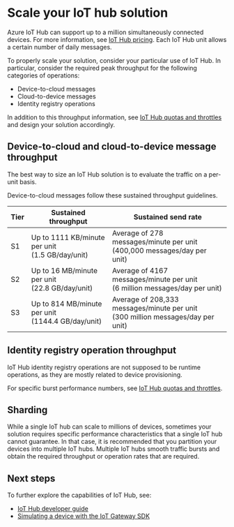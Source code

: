 <properties
 pageTitle="Azure IoT Hub scaling | Azure"
 description="How to scale your IoT hub to support your anticipated message throughput. Includes a summary of the supported throughput for each tier and options for sharding"
 services="iot-hub"
 documentationCenter=""
 authors="fsautomata"
 manager="timlt"
 editor=""/>

<tags
 ms.service="iot-hub"
 ms.devlang="na"
 ms.topic="article"
 ms.tgt_pltfrm="na"
 ms.workload="na"
 ms.date="09/19/2016"
 ms.author="elioda"/>


# Scale your IoT hub solution
Azure IoT Hub can support up to a million simultaneously connected devices. For more information, see [IoT Hub pricing][lnk-pricing]. Each IoT Hub unit allows a certain number of daily messages.

To properly scale your solution, consider your particular use of IoT Hub. In particular, consider the required peak throughput for the following categories of operations:

* Device-to-cloud messages
* Cloud-to-device messages
* Identity registry operations

In addition to this throughput information, see [IoT Hub quotas and throttles][IoT Hub quotas and throttles] and design your solution accordingly.

## Device-to-cloud and cloud-to-device message throughput
The best way to size an IoT Hub solution is to evaluate the traffic on a per-unit basis.

Device-to-cloud messages follow these sustained throughput guidelines.

| Tier | Sustained throughput | Sustained send rate |
| ---- | -------------------- | ------------------- |
| S1 | Up to 1111 KB/minute per unit<br/>(1.5 GB/day/unit) | Average of 278 messages/minute per unit<br/>(400,000 messages/day per unit) |
| S2 | Up to 16 MB/minute per unit<br/>(22.8 GB/day/unit) | Average of 4167 messages/minute per unit<br/>(6 million messages/day per unit) |
| S3 | Up to 814 MB/minute per unit<br/>(1144.4 GB/day/unit) | Average of 208,333 messages/minute per unit<br/>(300 million messages/day per unit) |

## Identity registry operation throughput

IoT Hub identity registry operations are not supposed to be runtime operations, as they are mostly related to device provisioning.

For specific burst performance numbers, see [IoT Hub quotas and throttles][].

## Sharding
While a single IoT hub can scale to millions of devices, sometimes your solution requires specific performance characteristics that a single IoT hub cannot guarantee. In that case, it is recommended that you partition your devices into multiple IoT hubs. Multiple IoT hubs smooth traffic bursts and obtain the required throughput or operation rates that are required.

## Next steps
To further explore the capabilities of IoT Hub, see:

- [IoT Hub developer guide][lnk-devguide]
- [Simulating a device with the IoT Gateway SDK][lnk-gateway]

[lnk-pricing]: /pricing/details/iot-hub
[IoT Hub quotas and throttles]: /documentation/articles/iot-hub-devguide-quotas-throttling/

[lnk-devguide]: /documentation/articles/iot-hub-devguide/
[lnk-gateway]: /documentation/articles/iot-hub-linux-gateway-sdk-simulated-device/
